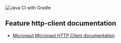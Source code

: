 ![Java CI with Gradle](https://github.com/jorwalk/my-first-micronaut/workflows/Java%20CI%20with%20Gradle/badge.svg)

## Feature http-client documentation

- [Micronaut Micronaut HTTP Client documentation](https://docs.micronaut.io/latest/guide/index.html#httpClient)

